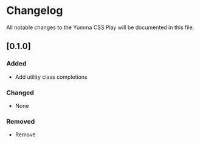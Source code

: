 # Changelog

All notable changes to the Yumma CSS Play will be documented in this file.

## [0.1.0]

### Added

- Add utility class completions

### Changed

- None

### Removed

- Remove